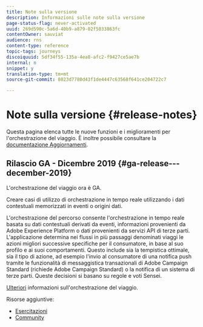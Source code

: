 ```yaml
---
title: Note sulla versione
description: Informazioni sulle note sulla versione
page-status-flag: never-activated
uuid: 269d590c-5a6d-40b9-a879-02f5033863fc
contentOwner: sauviat
audience: rns
content-type: reference
topic-tags: journeys
discoiquuid: 5df34f55-135a-4ea8-afc2-f9427ce5ae7b
internal: n
snippet: y
translation-type: tm+mt
source-git-commit: 8023d7780d43f1de4447c63568f641ce204722c7

---
```



# Note sulla versione {#release-notes}

Questa pagina elenca tutte le nuove funzioni e i miglioramenti per l&#39;orchestrazione del viaggio.
È inoltre possibile consultare la [documentazione Aggiornamenti](../release-notes/documentation-updates.md).

## Rilascio GA - Dicembre 2019 {#ga-release---december-2019}

L&#39;orchestrazione del viaggio ora è GA.

Creare casi di utilizzo di orchestrazione in tempo reale utilizzando i dati contestuali memorizzati in eventi o origini dati.

L&#39;orchestrazione del percorso consente l&#39;orchestrazione in tempo reale basata su dati contestuali derivati da eventi, informazioni provenienti da Adobe Experience Platform o dati provenienti da servizi API di terze parti. L&#39;applicazione determina nei flussi in più passaggi denominati viaggi le azioni migliori successive specifiche per il consumatore, in base al suo profilo e ai suoi comportamenti. Questo include sia la tempistica ottimale, sia il tipo di azione, ad esempio l&#39;invio al consumatore di una notifica push tramite le funzionalità di messaggistica transazionali di Adobe Campaign Standard (richiede Adobe Campaign Standard) o la notifica di un sistema di terze parti. Queste decisioni si basano su regole e voti Sensei.

[Ulteriori](../action/working-with-adobe-campaign.md) informazioni sull&#39;orchestrazione del viaggio.

Risorse aggiuntive:

* [Esercitazioni](https://docs.adobe.com/content/help/en/platform-learn/tutorials/journey-orchestration/introduction.html)
* [Community](https://www.adobe.com/go/journeyorchestrationcommunity)